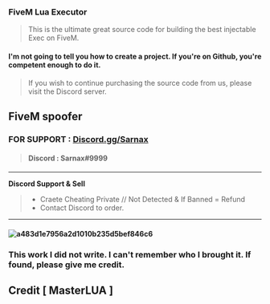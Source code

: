 ### FiveM Lua Executor
> This is the ultimate great source code for building the best injectable Exec on FiveM.


#### I'm not going to tell you how to create a project. If you're on Github, you're competent enough to do it.
> If you wish to continue purchasing the source code from us, please visit the Discord server.

## FiveM spoofer 

### FOR SUPPORT : [Discord.gg/Sarnax](https://discord.com/invite/sarnax) 
> #### Discord : Sarnax#9999

***

**Discord Support & Sell**
> - Craete Cheating Private // Not Detected & If Banned = Refund
> - Contact Discord to order.

***



#### ![a483d1e7956a2d1010b235d5bef846c6](https://user-images.githubusercontent.com/94861415/150639308-9354bdae-6579-444c-82bd-f5d493986143.png)


### This work I did not write. I can't remember who I brought it. If found, please give me credit.


## Credit [ MasterLUA ]
